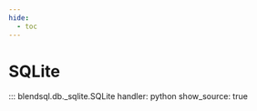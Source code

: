 ```yaml
---
hide:
  - toc
---
```

# SQLite 

::: blendsql.db._sqlite.SQLite
    handler: python
    show_source: true